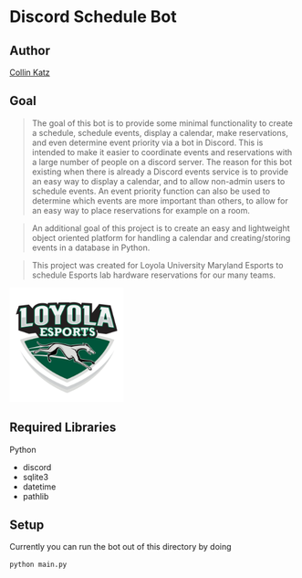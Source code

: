 # Discord Schedule Bot
## Author
<a href="https://github.com/collinkatz">Collin Katz</a>
## Goal
> The goal of this bot is to provide some minimal functionality to create a schedule, schedule events, display a calendar, make reservations, and even determine event priority via a bot in Discord. This is intended to make it easier to coordinate events and reservations with a large number of people on a discord server. The reason for this bot existing when there is already a Discord events service is to provide an easy way to display a calendar, and to allow non-admin users to schedule events. An event priority function can also be used to determine which events are more important than others, to allow for an easy way to place reservations for example on a room.

> An additional goal of this project is to create an easy and lightweight object oriented platform for handling a calendar and creating/storing events in a database in Python.

> This project was created for Loyola University Maryland Esports to schedule Esports lab hardware reservations for our many teams.
<img src="./LoyolaEsports.png" alt="Official Logo of Loyola Esports" style="width:200px;height:200px">

## Required Libraries
Python
- discord
- sqlite3
- datetime
- pathlib

## Setup
Currently you can run the bot out of this directory by doing
```
python main.py
```
